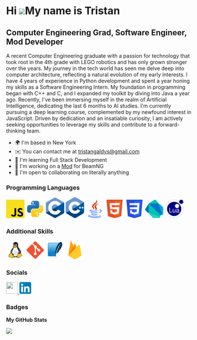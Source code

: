 Hi ![](https://user-images.githubusercontent.com/18350557/176309783-0785949b-9127-417c-8b55-ab5a4333674e.gif)My name is Tristan
===========================================
Computer Engineering Grad, Software Engineer, Mod Developer
-------------------------------------------

A recent Computer Engineering graduate with a passion for technology that took root in the 4th grade with LEGO robotics and has only grown stronger over the years. My journey in the tech world has seen me delve deep into computer architecture, reflecting a natural evolution of my early interests. I have 4 years of experience in Python development and spent a year honing my skills as a Software Engineering Intern. My foundation in programming began with C++ and C, and I expanded my toolkit by diving into Java a year ago. Recently, I've been immersing myself in the realm of Artificial Intelligence, dedicating the last 6 months to AI studies. I'm currently pursuing a deep learning course, complemented by my newfound interest in JavaScript. Driven by dedication and an insatiable curiosity, I am actively seeking opportunities to leverage my skills and contribute to a forward-thinking team.

*   🌍  I'm based in New York
*   ✉️  You can contact me at [tristangaldys@gmail.com](mailto:tristangaldys@gmail.com)
*   🧠  I'm learning Full Stack Development
*   💼  I'm working on a [Mod](https://github.com/Raceless-RLS/rls_career_overhaul/tree/v2.0) for BeamNG
*   🤝  I'm open to collaborating on literally anything                 

### Programming Languages 
<p align="left">
    <img src="logos\JavaScript.svg" alt="JavaScript" width="50"/>
    <img src="logos\python-svgrepo-com.svg" alt="Python" width="50"/>
    <img src="logos\C_Programming_Language.svg" alt="C" width="50"/>
    <img src="logos\ISO_C++_Logo.svg" alt="C++" width="50"/>
    <img src="logos\java-svgrepo-com.svg" alt="Java" width="50"/>
    <img src="logos\HTML5.svg" alt="HTML5" width="50"/>
    <img src="logos\CSS3.svg" alt="CSS3" width="50"/>
    <img src="logos\Dart.svg" alt="Dart" width="50"/>
    <img src="logos\Lua.svg" alt="Lua" width="50"/>
</p>
          
### Additional Skills 
<p align="left">
    <img src="logos\linux-svgrepo-com.svg" alt="Linux" width="50"/>
    <img src="logos\Git_icon.svg" alt="GIT" width="50"/>
    <img src="logos\SQLite.svg" alt="SQL" height="50"/>
    <img src="logos\firebase.svg" alt="Firebase" height="50"/>
</p>
                    

### Socials
                  
<p align="left"> <a href="https://www.github.com/TristanGaldys" target="_blank" rel="noreferrer"> <picture> <source media="(prefers-color-scheme: dark)" srcset="https://raw.githubusercontent.com/danielcranney/readme-generator/main/public/icons/socials/github-dark.svg" /> <source media="(prefers-color-scheme: light)" srcset="https://raw.githubusercontent.com/danielcranney/readme-generator/main/public/icons/socials/github.svg" /> <img src="https://raw.githubusercontent.com/danielcranney/readme-generator/main/public/icons/socials/github.svg" width="32" height="32" /> </picture> </a> 
<a href="https://www.linkedin.com/in/tristangaldys"> 
    <img src="logos\LinkedIn_icon.svg" alt="Alt text" width="32"/>
</a></p>

### Badges

<b>My GitHub Stats</b>

<a href="http://www.github.com/TristanGaldys"><img src="https://github-readme-streak-stats.herokuapp.com/?user=TristanGaldys&stroke=0891b2&background=27272a&ring=3382ed&fire=3382ed&currStreakNum=0891b2&currStreakLabel=3382ed&sideNums=0891b2&sideLabels=0891b2&dates=0891b2&hide_border=true" /></a>
